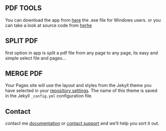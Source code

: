 

## PDF TOOLS

You can download the app from [here](https://github.com/youssefhoummad/pdf-tools/releases/download/first/pdf-tools.exe) the .exe file for Windows users.
or you can take a look at source code from [herhe](https://github.com/youssefhoummad/pdf-tools/)

## SPLIT PDF
first option in app is split a pdf file from any page to any page, its easy and simple select file and pages...

## MERGE PDF

Your Pages site will use the layout and styles from the Jekyll theme you have selected in your [repository settings](https://github.com/youssefhoummad/pdf-tools/settings). The name of this theme is saved in the Jekyll `_config.yml` configuration file.

## Contact

contact me [documentation](https://www.github.com/youssefhoummad/) or [contact support](https://github.com/contact) and we’ll help you sort it out.
